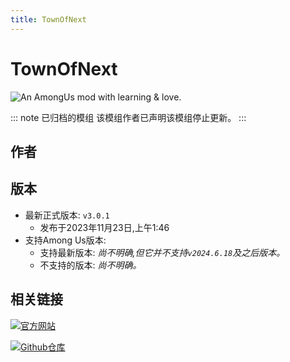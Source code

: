 ```yaml
---
title: TownOfNext
---
```

# TownOfNext
![An AmongUs mod with learning & love.](/Image/TownOfNext.jpg)

::: note 已归档的模组
该模组作者已声明该模组停止更新。
:::

## 作者

<div align="center">
<VPCard
  title="KARPED1EM"
  desc="开发者"
  logo="/Image/KARPED1EM.png"
  link="https://github.com/KARPED1EM"
/>
</div>

## 版本
- 最新正式版本: `v3.0.1`
  - 发布于2023年11月23日,上午1:46
- 支持Among Us版本:
    - 支持最新版本: *尚不明确,但它并不支持`v2024.6.18`及之后版本。*
    - 不支持的版本: *尚不明确。*

## 相关链接
[![官方网站](https://badgen.net/badge/Web/Site/3AA675)](https://tonx.cc)

[![Github仓库](https://badgen.net/badge/Github/Repository/github?icon=github)](https://github.com/KARPED1EM/TownOfNext)